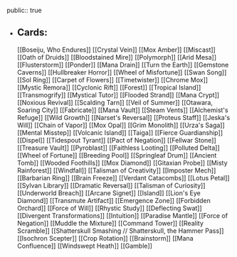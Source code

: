 public:: true
- ## Cards:
	[[Boseiju, Who Endures]]
	[[Crystal Vein]]
	[[Mox Amber]]
	[[Miscast]]
	[[Oath of Druids]]
	[[Bloodstained Mire]]
	[[Polymorph]]
	[[Arid Mesa]]
	[[Flusterstorm]]
	[[Ponder]]
	[[Mana Drain]]
	[[Turn the Earth]]
	[[Gemstone Caverns]]
	[[Hullbreaker Horror]]
	[[Wheel of Misfortune]]
	[[Swan Song]]
	[[Sol Ring]]
	[[Carpet of Flowers]]
	[[Timetwister]]
	[[Chrome Mox]]
	[[Mystic Remora]]
	[[Cyclonic Rift]]
	[[Forest]]
	[[Tropical Island]]
	[[Transmogrify]]
	[[Mystical Tutor]]
	[[Flooded Strand]]
	[[Mana Crypt]]
	[[Noxious Revival]]
	[[Scalding Tarn]]
	[[Veil of Summer]]
	[[Otawara, Soaring City]]
	[[Fabricate]]
	[[Mana Vault]]
	[[Steam Vents]]
	[[Alchemist's Refuge]]
	[[Wild Growth]]
	[[Narset's Reversal]]
	[[Proteus Staff]]
	[[Jeska's Will]]
	[[Chain of Vapor]]
	[[Mox Opal]]
	[[Grim Monolith]]
	[[Urza's Saga]]
	[[Mental Misstep]]
	[[Volcanic Island]]
	[[Taiga]]
	[[Fierce Guardianship]]
	[[Dispel]]
	[[Tidespout Tyrant]]
	[[Pact of Negation]]
	[[Fellwar Stone]]
	[[Treasure Vault]]
	[[Pyroblast]]
	[[Faithless Looting]]
	[[Polluted Delta]]
	[[Wheel of Fortune]]
	[[Breeding Pool]]
	[[Springleaf Drum]]
	[[Ancient Tomb]]
	[[Wooded Foothills]]
	[[Mox Diamond]]
	[[Gitaxian Probe]]
	[[Misty Rainforest]]
	[[Windfall]]
	[[Talisman of Creativity]]
	[[Imposter Mech]]
	[[Barbarian Ring]]
	[[Brain Freeze]]
	[[Verdant Catacombs]]
	[[Lotus Petal]]
	[[Sylvan Library]]
	[[Dramatic Reversal]]
	[[Talisman of Curiosity]]
	[[Underworld Breach]]
	[[Arcane Signet]]
	[[Island]]
	[[Lion's Eye Diamond]]
	[[Transmute Artifact]]
	[[Emergence Zone]]
	[[Forbidden Orchard]]
	[[Force of Will]]
	[[Rhystic Study]]
	[[Deflecting Swat]]
	[[Divergent Transformations]]
	[[Intuition]]
	[[Paradise Mantle]]
	[[Force of Negation]]
	[[Muddle the Mixture]]
	[[Command Tower]]
	[[Reality Scramble]]
	[[Shatterskull Smashing // Shatterskull, the Hammer Pass]]
	[[Isochron Scepter]]
	[[Crop Rotation]]
	[[Brainstorm]]
	[[Mana Confluence]]
	[[Windswept Heath]]
	[[Gamble]]
